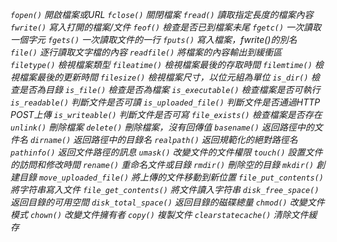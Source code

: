 *`fopen()` 開啟檔案或URL*
*`fclose()` 關閉檔案*
*`fread()` 讀取指定長度的檔案內容*
*`fwrite()` 寫入打開的檔案/文件*
*`feof()` 檢查是否已到檔案未尾*
*`fgetc()` 一次讀取一個字元*
*`fgets()` 一次讀取文件的一行*
*`fputs()` 寫入檔案，fwrite()的別名*
*`file()` 逐行讀取文字檔的內容*
*`readfile()` 將檔案的內容輸出到緩衝區*
*`filetype()` 檢視檔案類型*
*`fileatime()` 檢視檔案最後的存取時間*
*`filemtime()` 檢視檔案最後的更新時間*
*`filesize()` 檢視檔案尺寸，以位元組為單位*
*`is_dir()` 檢查是否為目錄*
*`is_file()` 檢查是否為檔案*
*`is_executable()` 檢查檔案是否可執行*
*`is_readable()` 判斷文件是否可讀*
*`is_uploaded_file()` 判斷文件是否通過HTTP POST上傳*
*`is_writeable()` 判斷文件是否可寫*
*`file_exists()` 檢查檔案是否存在*
*`unlink()` 刪除檔案*
*`delete()` 刪除檔案，沒有回傳值*
*`basename()` 返回路徑中的文件名*
*`dirname()` 返回路徑中的目錄名*
*`realpath()` 返回規範化的絕對路徑名*
*`pathinfo()` 返回文件路徑的訊息*
*`umask()` 改變文件的文件權限*
*`touch()` 設置文件的訪問和修改時間*
*`rename()` 重命名文件或目錄*
*`rmdir()` 刪除空的目錄*
*`mkdir()` 創建目錄*
*`move_uploaded_file()` 將上傳的文件移動到新位置*
*`file_put_contents()` 將字符串寫入文件*
*`file_get_contents()` 將文件讀入字符串*
*`disk_free_space()` 返回目錄的可用空間*
*`disk_total_space()` 返回目錄的磁碟總量*
*`chmod()` 改變文件模式*
*`chown()` 改變文件擁有者*
*`copy()` 複製文件*
*`clearstatecache()` 清除文件緩存*